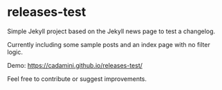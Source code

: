 # releases-test

Simple Jekyll project based on the Jekyll news page to test a changelog.

Currently including some sample posts and an index page with no filter logic.

Demo: https://cadamini.github.io/releases-test/

Feel free to contribute or suggest improvements.

